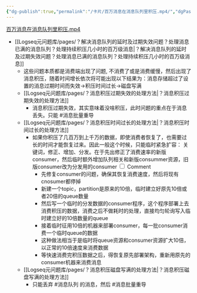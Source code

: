 ```yaml
---
{"dg-publish":true,"permalink":"/卡片/百万消息在消息队列里积压.mp4/","dgPassFrontmatter":true}
---
```


[百万消息在消息队列里积压.mp4](file:///Z:%5C我的阅读黑曜石Vault%5C资产库藏%5C互联网Java工程师面试突击训练系列课程%5C第一季%5C10_完了！生产事故！几百万消息在消息队列里积压了几个小时！%5C视频.mp4)
* [[Logseq元问题库/pages/？解决消息队列的延时及过期失效问题？处理消息已满的消息队列？处理持续积压几小时的百万级消息\|？解决消息队列的延时及过期失效问题？处理消息已满的消息队列？处理持续积压几小时的百万级消息]]
	* 这些问题本质都是消费端出现了问题, 不消费了或是消费缓慢，然后出现了消息积压，随着时间增长依次将可能出现以下结果为：消息存储超过了设置的消息过期时间而失效->积压时间过长->磁盘写满
	*  [[Logseq元问题库/pages/？消息积压过期失效的处理方法\|？消息积压过期失效的处理方法]]
		* 消息积压过期失效，其实意味着没啥积压，此时问题的重点在于消息丢失。只能 #消息批量重导
	* [[Logseq元问题库/pages/？消息积压时间过长的处理方法\|？消息积压时间过长的处理方法]]
		* 如果你积压了几百万到上千万的数据，即使消费者恢复了，也需要过长的时间才能恢复过来。因此一般这个时候，只能临时紧急扩容：<label class="ob-comment" title="" style=""> 关键词，修正、增加、分发。在于先出修正了消费速率的新版consumer，然后临时额外增加队列相关和新版consummer资源，旧版consumer改为分发用的consumer <input type="checkbox"> <span style=""> Comment </span></label>
			* 先修复consumer的问题，确保其恢复消费速度，然后将现有cnosumer都停掉
			* 新建一个topic，partition是原来的10倍，临时建立好原先10倍或者20倍的queue数量
			* 然后写一个临时的分发数据的consumer程序，这个程序部署上去消费积压的数据，消费之后不做耗时的处理，直接均匀轮询写入临时建立好的10倍数量的queue
			* 接着临时征用10倍的机器来部署consumer，每一批consumer消费一个临时queue的数据
			* 这种做法相当于是临时将queue资源和consumer资源扩大10倍，以正常的10倍速度来消费数据
			* 等快速消费完积压数据之后，得恢复原先部署架构，重新用原先的consumer机器来消费消息
	* [[Logseq元问题库/pages/？消息积压磁盘写满的处理方法\|？消息积压磁盘写满的处理方法]]
		* 只能丢弃 #消息队列 的消息，然后 #消息批量重导
